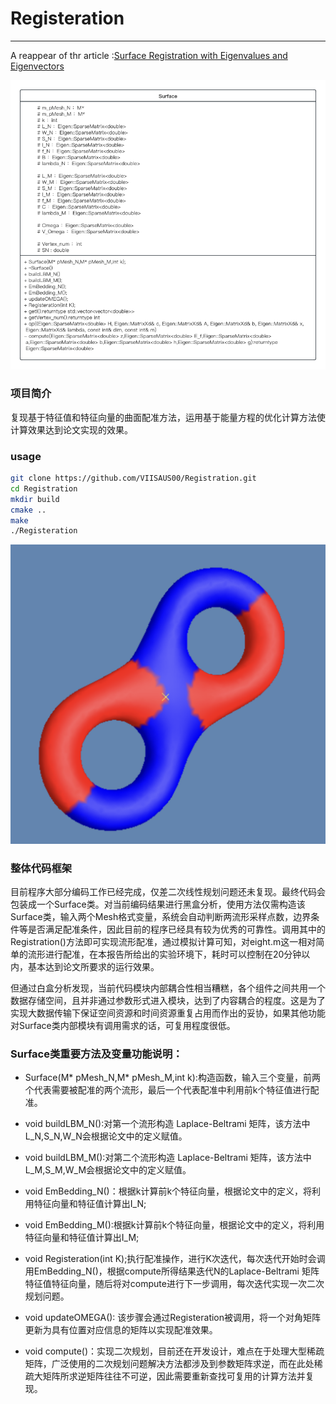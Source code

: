 # Registeration

---

A reappear of thr article :[Surface Registration with Eigenvalues and Eigenvectors](https://ieeexplore.ieee.org/document/8713894)

![frame](include/frame.png)

### 项目简介

复现基于特征值和特征向量的曲面配准方法，运用基于能量方程的优化计算方法使计算效果达到论文实现的效果。

### usage

```zsh 
git clone https://github.com/VIISAUS00/Registration.git
cd Registration
mkdir build
cmake ..
make
./Registeration
```



![Visualization over the first non-zero eigen vector](include/LAP.png)

### **整体代码框架**

目前程序大部分编码工作已经完成，仅差二次线性规划问题还未复现。最终代码会包装成一个Surface类。对当前编码结果进行黑盒分析，使用方法仅需构造该Surface类，输入两个Mesh格式变量，系统会自动判断两流形采样点数，边界条件等是否满足配准条件，因此目前的程序已经具有较为优秀的可靠性。调用其中的Registration()方法即可实现流形配准，通过模拟计算可知，对eight.m这一相对简单的流形进行配准，在本报告所给出的实验环境下，耗时可以控制在20分钟以内，基本达到论文所要求的运行效果。

但通过白盒分析发现，当前代码模块内部耦合性相当糟糕，各个组件之间共用一个数据存储空间，且并非通过参数形式进入模块，达到了内容耦合的程度。这是为了实现大数据传输下保证空间资源和时间资源重复占用而作出的妥协，如果其他功能对Surface类内部模块有调用需求的话，可复用程度很低。



###   Surface类重要方法及变量功能说明：  

- Surface(M* pMesh_N,M* pMesh_M,int k):构造函数，输入三个变量，前两个代表需要被配准的两个流形，最后一个代表配准中利用前k个特征值进行配准。 

- void buildLBM_N():对第一个流形构造 Laplace-Beltrami 矩阵，该方法中L_N,S_N,W_N会根据论文中的定义赋值。 

- void buildLBM_M():对第二个流形构造 Laplace-Beltrami 矩阵，该方法中L_M,S_M,W_M会根据论文中的定义赋值。  

- void EmBedding_N()：根据k计算前k个特征向量，根据论文中的定义，将利用特征向量和特征值计算出I_N;  
- void EmBedding_M():根据k计算前k个特征向量，根据论文中的定义，将利用特征向量和特征值计算出I_M;  
- void Registeration(int K);执行配准操作，进行K次迭代，每次迭代开始时会调用EmBedding_N()，根据compute所得结果迭代N的Laplace-Beltrami 矩阵特征值特征向量，随后将对compute进行下一步调用，每次迭代实现一次二次规划问题。  

- void updateOMEGA(): 该步骤会通过Registeration被调用，将一个对角矩阵更新为具有位置对应信息的矩阵以实现配准效果。  

- void compute()：实现二次规划，目前还在开发设计，难点在于处理大型稀疏矩阵，广泛使用的二次规划问题解决方法都涉及到参数矩阵求逆，而在此处稀疏大矩阵所求逆矩阵往往不可逆，因此需要重新查找可复用的计算方法并复现。  